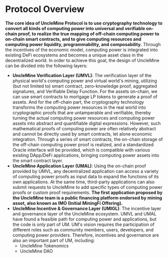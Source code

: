 # Protocol Overview

**The core idea of ​​UncleMine Protocol is to use cryptography technology to convert all kinds of computing power into universal and verifiable on-chain proof, to realize the true mapping of off-chain computing power to on-chain smart contracts, and to give computing resources and computing power liquidity, programmability, and composability.** Through the incentives of the economic model, computing power is integrated into existing DeFi ecosystems and becomes a unique asset class in the decentralized world. In order to achieve this goal, the design of UncleMine can be divided into the following layers:

* **UncleMine Verification Layer (UMVL)**: The verification layer of the physical world's computing power and virtual world's mining, utilizing (but not limited to) smart contract, zero-knowledge proof, aggregated signatures, and Verifiable Delay Function. For the assets on-chain, we can use smart contracts to mortgage LP tokens to generate a proof of assets. And for the off-chain part, the cryptography technology transforms the computing power resources in the real world into cryptographic proofs that are untamperable and verifiable, thereby turning the actual computing power resources and computing power assets into abstract and quantifiable digital expressions. However, such mathematical proofs of computing power are often relatively abstract and cannot be directly used by smart contracts, let alone economic integration. Through a series of smart contracts, the on-chain storage of the off-chain computing power proof is realized, and a standardized Oracle interface will be provided, which is compatible with various existing DApp/DeFi applications, bringing computing power assets into the smart contract layer.
* **UncleMine Application Layer (UMAL)**: Using the on-chain proof provided by UMVL, any decentralized application can access a variety of computing power proofs as input data to expand the functions of its own applications. At the same time, third-party applications can also submit requests to UncleMine to add specific types of computing power proofs or custom proof requirements. **The first application proposed by the UncleMine team is a public financing platform endorsed by mining asset, also known as IMO (Initial MiningFi Offering).**
* **UncleMine Incentive & Governance Layer (UMIGL)**: The incentive layer and governance layer of the UncleMine ecosystem. UMVL and UMAL have found a feasible path for computing power and applications, but the code is only part of UM. UM's vision requires the participation of different roles such as community members, users, developers, and computing power providers. Therefore, incentives and governance are also an important part of UM, including:
  * UncleMine Tokenomics
  * UncleMine DAO

